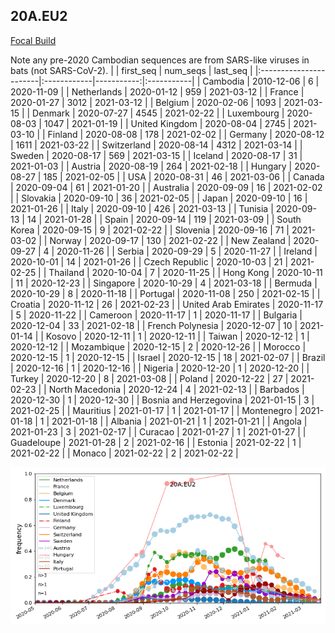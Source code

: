 

## 20A.EU2
[Focal Build](https://nextstrain.org/groups/neherlab/ncov/20A.EU2?f_region=Europe)

Note any pre-2020 Cambodian sequences are from SARS-like viruses in bats (not SARS-CoV-2).
|                        | first_seq   |   num_seqs | last_seq   |
|:-----------------------|:------------|-----------:|:-----------|
| Cambodia               | 2010-12-06  |          6 | 2020-11-09 |
| Netherlands            | 2020-01-12  |        959 | 2021-03-12 |
| France                 | 2020-01-27  |       3012 | 2021-03-12 |
| Belgium                | 2020-02-06  |       1093 | 2021-03-15 |
| Denmark                | 2020-07-27  |       4545 | 2021-02-22 |
| Luxembourg             | 2020-08-03  |       1047 | 2021-01-19 |
| United Kingdom         | 2020-08-04  |       2745 | 2021-03-10 |
| Finland                | 2020-08-08  |        178 | 2021-02-02 |
| Germany                | 2020-08-12  |       1611 | 2021-03-22 |
| Switzerland            | 2020-08-14  |       4312 | 2021-03-14 |
| Sweden                 | 2020-08-17  |        569 | 2021-03-15 |
| Iceland                | 2020-08-17  |         31 | 2021-01-03 |
| Austria                | 2020-08-19  |        264 | 2021-02-18 |
| Hungary                | 2020-08-27  |        185 | 2021-02-05 |
| USA                    | 2020-08-31  |         46 | 2021-03-06 |
| Canada                 | 2020-09-04  |         61 | 2021-01-20 |
| Australia              | 2020-09-09  |         16 | 2021-02-02 |
| Slovakia               | 2020-09-10  |         36 | 2021-02-05 |
| Japan                  | 2020-09-10  |         16 | 2021-01-26 |
| Italy                  | 2020-09-10  |        426 | 2021-03-13 |
| Tunisia                | 2020-09-13  |         14 | 2021-01-28 |
| Spain                  | 2020-09-14  |        119 | 2021-03-09 |
| South Korea            | 2020-09-15  |          9 | 2021-02-22 |
| Slovenia               | 2020-09-16  |         71 | 2021-03-02 |
| Norway                 | 2020-09-17  |        130 | 2021-02-22 |
| New Zealand            | 2020-09-27  |          4 | 2020-11-26 |
| Serbia                 | 2020-09-29  |          5 | 2020-11-27 |
| Ireland                | 2020-10-01  |         14 | 2021-01-26 |
| Czech Republic         | 2020-10-03  |         21 | 2021-02-25 |
| Thailand               | 2020-10-04  |          7 | 2020-11-25 |
| Hong Kong              | 2020-10-11  |         11 | 2020-12-23 |
| Singapore              | 2020-10-29  |          4 | 2021-03-18 |
| Bermuda                | 2020-10-29  |          8 | 2020-11-18 |
| Portugal               | 2020-11-08  |        250 | 2021-02-15 |
| Croatia                | 2020-11-12  |         26 | 2021-02-23 |
| United Arab Emirates   | 2020-11-17  |          5 | 2020-11-22 |
| Cameroon               | 2020-11-17  |          1 | 2020-11-17 |
| Bulgaria               | 2020-12-04  |         33 | 2021-02-18 |
| French Polynesia       | 2020-12-07  |         10 | 2021-01-14 |
| Kosovo                 | 2020-12-11  |          1 | 2020-12-11 |
| Taiwan                 | 2020-12-12  |          1 | 2020-12-12 |
| Mozambique             | 2020-12-15  |          2 | 2020-12-26 |
| Morocco                | 2020-12-15  |          1 | 2020-12-15 |
| Israel                 | 2020-12-15  |         18 | 2021-02-07 |
| Brazil                 | 2020-12-16  |          1 | 2020-12-16 |
| Nigeria                | 2020-12-20  |          1 | 2020-12-20 |
| Turkey                 | 2020-12-20  |          8 | 2021-03-08 |
| Poland                 | 2020-12-22  |         27 | 2021-02-23 |
| North Macedonia        | 2020-12-24  |          4 | 2021-02-13 |
| Barbados               | 2020-12-30  |          1 | 2020-12-30 |
| Bosnia and Herzegovina | 2021-01-15  |          3 | 2021-02-25 |
| Mauritius              | 2021-01-17  |          1 | 2021-01-17 |
| Montenegro             | 2021-01-18  |          1 | 2021-01-18 |
| Albania                | 2021-01-21  |          1 | 2021-01-21 |
| Angola                 | 2021-01-23  |          3 | 2021-02-17 |
| Curacao                | 2021-01-27  |          1 | 2021-01-27 |
| Guadeloupe             | 2021-01-28  |          2 | 2021-02-16 |
| Estonia                | 2021-02-22  |          1 | 2021-02-22 |
| Monaco                 | 2021-02-22  |          2 | 2021-02-22 |

![Overall trends 20A.EU2](/overall_trends_figures/overall_trends_20A.EU2.png)